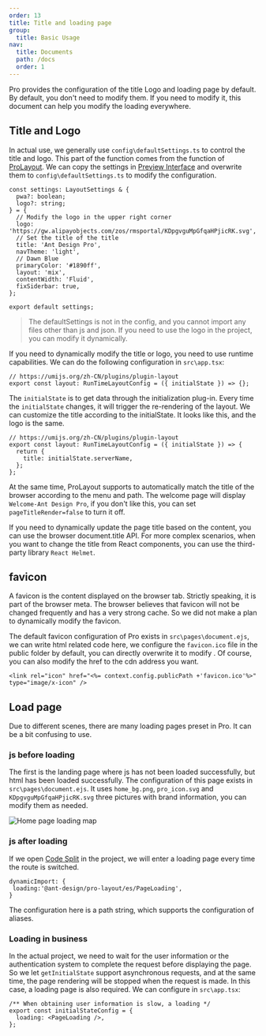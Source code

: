 ```yaml
---
order: 13
title: Title and loading page
group:
  title: Basic Usage
nav:
  title: Documents
  path: /docs
  order: 1
---
```


Pro provides the configuration of the title Logo and loading page by default. By default, you don't need to modify them. If you need to modify it, this document can help you modify the loading everywhere.

## Title and Logo

In actual use, we generally use `config\defaultSettings.ts` to control the title and logo. This part of the function comes from the function of [ProLayout](https://procomponents.ant.design/components/layout). We can copy the settings in [Preview Interface](https://preview.pro.ant.design/) and overwrite them to `config\defaultSettings.ts` to modify the configuration.

```tsx | pure
const settings: LayoutSettings & {
  pwa?: boolean;
  logo?: string;
} = {
  // Modify the logo in the upper right corner
  logo: 'https://gw.alipayobjects.com/zos/rmsportal/KDpgvguMpGfqaHPjicRK.svg',
  // Set the title of the title
  title: 'Ant Design Pro',
  navTheme: 'light',
  // Dawn Blue
  primaryColor: '#1890ff',
  layout: 'mix',
  contentWidth: 'Fluid',
  fixSiderbar: true,
};

export default settings;
```

> The defaultSettings is not in the config, and you cannot import any files other than js and json. If you need to use the logo in the project, you can modify it dynamically.

If you need to dynamically modify the title or logo, you need to use runtime capabilities. We can do the following configuration in `src\app.tsx`:

```tsx | pure
// https://umijs.org/zh-CN/plugins/plugin-layout
export const layout: RunTimeLayoutConfig = ({ initialState }) => {};
```

The `initialState` is to get data through the initialization plug-in. Every time the `initialState` changes, it will trigger the re-rendering of the layout. We can customize the title according to the initialState. It looks like this, and the logo is the same.

```tsx | pure
// https://umijs.org/zh-CN/plugins/plugin-layout
export const layout: RunTimeLayoutConfig = ({ initialState }) => {
  return {
    title: initialState.serverName,
  };
};
```

At the same time, ProLayout supports to automatically match the title of the browser according to the menu and path. The welcome page will display `Welcome-Ant Design Pro`, if you don't like this, you can set `pageTitleRender=false` to turn it off.

If you need to dynamically update the page title based on the content, you can use the browser document.title API. For more complex scenarios, when you want to change the title from React components, you can use the third-party library `React Helmet`.

## favicon

A favicon is the content displayed on the browser tab. Strictly speaking, it is part of the browser meta. The browser believes that favicon will not be changed frequently and has a very strong cache. So we did not make a plan to dynamically modify the favicon.

The default favicon configuration of Pro exists in `src\pages\document.ejs`, we can write html related code here, we configure the `favicon.ico` file in the public folder by default, you can directly overwrite it to modify . Of course, you can also modify the href to the cdn address you want.

```tsx | pure
<link rel="icon" href="<%= context.config.publicPath +'favicon.ico'%>" type="image/x-icon" />
```

## Load page

Due to different scenes, there are many loading pages preset in Pro. It can be a bit confusing to use.

### js before loading

The first is the landing page where js has not been loaded successfully, but html has been loaded successfully. The configuration of this page exists in `src\pages\document.ejs`. It uses `home_bg.png`, `pro_icon.svg` and `KDpgvguMpGfqaHPjicRK.svg` three pictures with brand information, you can modify them as needed.

![Home page loading map](https://gw.alipayobjects.com/zos/antfincdn/xp9h2lyw8d/500D5525-C5A4-4ce8-9CB3-B76D14B50B98.png)

### js after loading

If we open [Code Split](https://umijs.org/zh-CN/config#dynamicimport) in the project, we will enter a loading page every time the route is switched.

```tsx | pure
dynamicImport: {
 loading:'@ant-design/pro-layout/es/PageLoading',
}
```

The configuration here is a path string, which supports the configuration of aliases.

### Loading in business

In the actual project, we need to wait for the user information or the authentication system to complete the request before displaying the page. So we let `getInitialState` support asynchronous requests, and at the same time, the page rendering will be stopped when the request is made. In this case, a loading page is also required. We can configure in `src\app.tsx`:

```tsx | pure
/** When obtaining user information is slow, a loading */
export const initialStateConfig = {
  loading: <PageLoading />,
};
```
